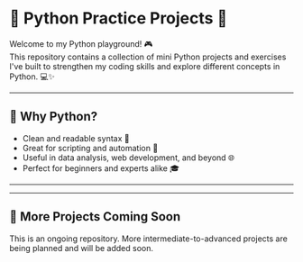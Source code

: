 # 🐍 Python Practice Projects 🚀

Welcome to my Python playground! 🎮  
This repository contains a collection of mini Python projects and exercises I've built to strengthen my coding skills and explore different concepts in Python. 💻✨

---
## 🎯 Why Python?

- Clean and readable syntax 🧼  
- Great for scripting and automation 🤖  
- Useful in data analysis, web development, and beyond 🌐  
- Perfect for beginners and experts alike 🎓

---
---

## 🚧 More Projects Coming Soon

This is an ongoing repository. More intermediate-to-advanced projects are being planned and will be added soon.

